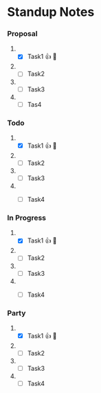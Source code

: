 # **Standup Notes**

### Proposal
1. - [x] Task1 :+1: :tada:
2. - [ ] Task2
3. - [ ] Task3
4. - [ ] Tas4

### Todo
1. - [x] Task1 :+1: :tada:
2. - [ ] Task2
3. - [ ] Task3
4. - [ ] Task4


### In Progress
1. - [x] Task1 :+1: :tada:
2. - [ ] Task2
3. - [ ] Task3
4. - [ ] Task4


### Party
1. - [x] Task1 :+1: :tada:
2. - [ ] Task2
3. - [ ] Task3
4. - [ ] Task4